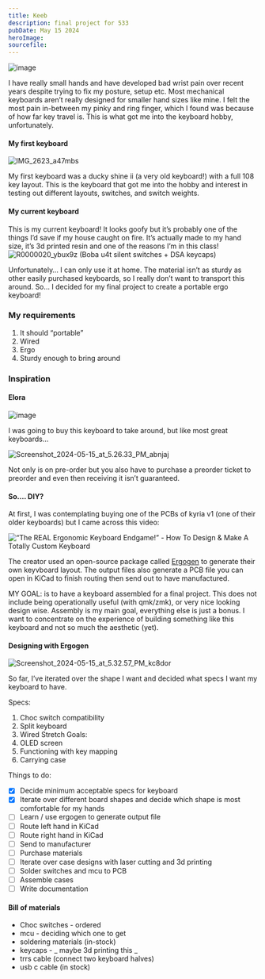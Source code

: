 ```yaml
---
title: Keeb
description: final project for 533
pubDate: May 15 2024
heroImage:
sourcefile:
---
```


![image](https://res.cloudinary.com/digifab/image/upload/v1715817978/digital-fab/a8/IMG_1073_Large_cp1o2i.jpg)

I have really small hands and have developed bad wrist pain over recent years despite trying to fix my posture, setup etc. Most mechanical keyboards aren’t really designed for smaller hand sizes like mine. I felt the most pain in-between my pinky and ring finger, which I found was because of how far key travel is. This is what got me into the keyboard hobby, unfortunately.

#### My first keyboard

![IMG_2623_a47mbs](https://res.cloudinary.com/digifab/image/upload/v1715818701/digital-fab/a8/IMG_2623_a47mbs.jpg)

My first keyboard was a ducky shine ii (a very old keyboard!) with a full 108 key layout. This is the keyboard that got me into the hobby and interest in testing out different layouts, switches, and switch weights.

#### My current keyboard

This is my current keyboard! It looks goofy but it’s probably one of the things I’d save if my house caught on fire. It’s actually made to my hand size, it’s 3d printed resin and one of the reasons I’m in this class!
![R0000020_ybux9z](https://res.cloudinary.com/digifab/image/upload/v1715818323/digital-fab/a8/R0000020_ybux9z.jpg)
(Boba u4t silent switches + DSA keycaps)

Unfortunately… I can only use it at home. The material isn’t as sturdy as other easily purchased keyboards, so I really don’t want to transport this around. So… I decided for my final project to create a portable ergo keyboard!

### My requirements

1. It should “portable”
2. Wired
3. Ergo
4. Sturdy enough to bring around

### Inspiration

#### Elora

![image](https://splitkb.com/cdn/shop/files/Keyboard_3_1620x1080.jpg?v=1702819476)

I was going to buy this keyboard to take around, but like most great keyboards…

![Screenshot_2024-05-15_at_5.26.33_PM_abnjaj](https://res.cloudinary.com/digifab/image/upload/v1715819301/digital-fab/a8/Screenshot_2024-05-15_at_5.26.33_PM_abnjaj.png)

Not only is on pre-order but you also have to purchase a preorder ticket to preorder and even then receiving it isn’t guaranteed.

#### So…. DIY?

At first, I was contemplating buying one of the PCBs of kyria v1 (one of their older keyboards) but I came across this video:

![“The REAL Ergonomic Keyboard Endgame!” - How To Design & Make A Totally Custom Keyboard](https://www.youtube.com/watch?v=UKfeJrRIcxw)

The creator used an open-source package called [Ergogen](https://ergogen.xyz/) to generate their own keyvboard layout. The output files also generate a PCB file you can open in KiCad to finish routing then send out to have manufactured.

MY GOAL: is to have a keyboard assembled for a final project. This does not include being operationally useful (with qmk/zmk), or very nice looking design wise. Assembly is my main goal, everything else is just a bonus. I want to concentrate on the experience of building something like this keyboard and not so much the aesthetic (yet).

#### Designing with Ergogen

![Screenshot_2024-05-15_at_5.32.57_PM_kc8dor](https://res.cloudinary.com/digifab/image/upload/v1715819601/digital-fab/a8/Screenshot_2024-05-15_at_5.32.57_PM_kc8dor.png)

So far, I’ve iterated over the shape I want and decided what specs I want my keyboard to have.

Specs:

1. Choc switch compatibility
2. Split keyboard
3. Wired
   Stretch Goals:
4. OLED screen
5. Functioning with key mapping
6. Carrying case

Things to do:

- [x] Decide minimum acceptable specs for keyboard
- [x] Iterate over different board shapes and decide which shape is most comfortable for my hands
- [ ] Learn / use ergogen to generate output file
- [ ] Route left hand in KiCad
- [ ] Route right hand in KiCad
- [ ] Send to manufacturer
- [ ] Purchase materials
- [ ] Iterate over case designs with laser cutting and 3d printing
- [ ] Solder switches and mcu to PCB
- [ ] Assemble cases
- [ ] Write documentation

#### Bill of materials

- Choc switches - ordered
- mcu - deciding which one to get
- soldering materials (in-stock)
- keycaps - _ maybe 3d printing this _
- trrs cable (connect two keyboard halves)
- usb c cable (in stock)
